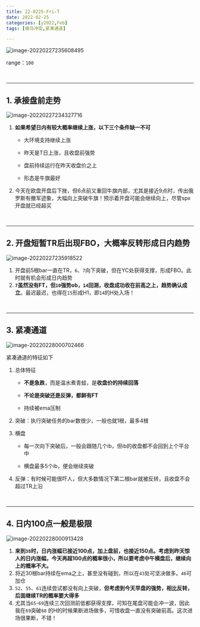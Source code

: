 ```yaml
---
title: 22-0225-Fri-T
date: 2022-02-25
categories: [y2022,Feb]
tags: [俄乌冲突,紧凑通道]

---
```


![image-20220227235608495](https://cdn.jsdelivr.net/gh/shawnyeung/shawnyeung.github.io@master/assets/img/uPic/2022-02-27-23-56.png)

range：`100`

<br/>

---

## 1. 承接盘前走势

![image-20220227234327716](https://cdn.jsdelivr.net/gh/shawnyeung/shawnyeung.github.io@master/assets/img/uPic/2022-02-28-01-04.png)

1. **如果希望日内有较大概率继续上涨，以下三个条件缺一不可**

   - 大环境支持继续上涨

   - 昨天是T日上涨，且收盘前强势

   - 盘前持续运行在昨天收盘价之上

   - 形态是牛旗最好

2. 今天在欧盘开盘后下挫，但6点前又重回牛旗内部，尤其是接近9点时，传出俄罗斯有撤军迹象，大幅向上突破牛旗！预示着开盘可能会继续向上，尽管spx开盘就已经超买

<br/>

---

## 2. 开盘短暂TR后出现FBO，大概率反转形成日内趋势

![image-20220227235918522](https://cdn.jsdelivr.net/gh/shawnyeung/shawnyeung.github.io@master/assets/img/uPic/2022-02-27-23-59.png)

1. 开盘前5根bar一直在TR，`6`、`7`向下突破，但在YC处获得支撑，形成FBO。此时就有机会形成日内趋势
2. **`7`虽然没有FT，但`10`强势ob，`14`回测，收盘成功收在前高之上，趋势确认成立**。最迟最迟，也得在`15`形成H1，即`14`的H处入场！

<br/>

---

## 3. 紧凑通道

![image-20220228000702466](https://cdn.jsdelivr.net/gh/shawnyeung/shawnyeung.github.io@master/assets/img/uPic/2022-02-28-00-07.png)

紧凑通道的特征如下

1. 总体特征

   - **不是急跌**，而是温水煮青蛙，是**收盘价的持续回落**

   - **不论是突破还是反弹，都鲜有FT**

   - 持续被ema压制

2. 突破：执行突破任务的bar数很少，一般也就1根，最多4根

3. 横盘

   - 每一次向下突破后，一般会跟随几个ib，但ib的收盘都不会回到上个平台中

   - 横盘最多5个ib，便会继续突破

4. 反弹：有时候可能很吓人，但大多数情况下第二根bar就被反转，且收盘不会超过TR上沿

<br/>

---

## 4. 日内100点一般是极限

![image-20220228000913428](https://cdn.jsdelivr.net/gh/shawnyeung/shawnyeung.github.io@master/assets/img/uPic/2022-02-28-00-09.png)

1. **来到`38`时，日内涨幅已接近100点，加上盘前，也接近150点。考虑到昨天惊人的日内涨幅，今天再超100点的概率很小，所以要考虑中午横盘后，继续向上的概率不大。**
2. 将近30根bar持续在ema之上，甚至没有碰到，所以在`43`处可坚决做多。`46`可加仓
3. `52`、`55`、`61`连续尝试都没有向上突破，**但考虑到今天早盘的强势，相比反转，后面继续TR的概率要大得多**
4. 尤其当`65`-`69`连续三次回测前低都获得支撑，可知在尾盘可能会冲一波，因此我在`69`突破`68` 的H的时候果断进场做多，可惜收盘一直没有突破前高。这次进场很果断，不错！
